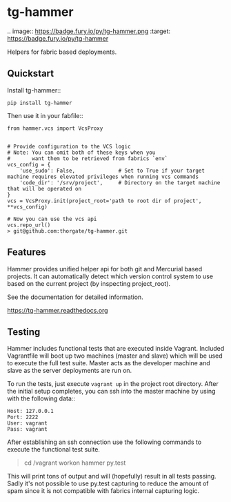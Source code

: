 # tg-hammer

.. image:: https://badge.fury.io/py/tg-hammer.png
    :target: https://badge.fury.io/py/tg-hammer

Helpers for fabric based deployments.

## Quickstart

Install tg-hammer::

    pip install tg-hammer

Then use it in your fabfile::

    from hammer.vcs import VcsProxy


    # Provide configuration to the VCS logic
    # Note: You can omit both of these keys when you
    #       want them to be retrieved from fabrics `env`
    vcs_config = {
        'use_sudo': False,              # Set to True if your target machine requires elevated privileges when running vcs commands
        'code_dir': '/srv/project',     # Directory on the target machine that will be operated on
    }
    vcs = VcsProxy.init(project_root='path to root dir of project', **vcs_config)

    # Now you can use the vcs api
    vcs.repo_url()
    > git@github.com:thorgate/tg-hammer.git


## Features

Hammer provides unified helper api for both git and Mercurial
based projects. It can automatically detect which version control
system to use based on the current project (by inspecting project_root).

See the documentation for detailed information.

https://tg-hammer.readthedocs.org


## Testing

Hammer includes functional tests that are executed inside Vagrant. Included Vagrantfile will
boot up two machines (master and slave) which will be used to execute the full test suite.
Master acts as the developer machine and slave as the server deployments are run on.

To run the tests, just execute `vagrant up` in the project root directory. After the initial 
setup completes, you can ssh into the master machine by using with the following data::

    Host: 127.0.0.1
    Port: 2222
    User: vagrant
    Pass: vagrant

After establishing an ssh connection use the following commands to execute the functional
test suite.

> cd /vagrant
> workon hammer
> py.test

This will print tons of output and will (hopefully) result in all tests passing. Sadly it's
not possible to use py.test capturing to reduce the amount of spam since it is not compatible
with fabrics internal capturing logic.
